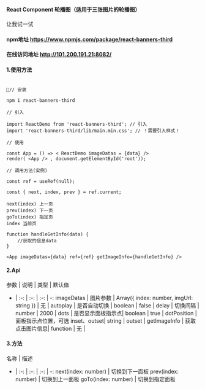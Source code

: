 #### React Component 轮播图（适用于三张图片的轮播图）
让我试一试
#### npm地址 https://www.npmjs.com/package/react-banners-third

#### 在线访问地址  http://101.200.191.21:8082/

#### 1.使用方法
````

// 安装

npm i react-banners-third

// 引入

import ReactDemo from 'react-banners-third'; // 引入
import 'react-banners-third/lib/main.min.css'; // ！需要引入样式！

// 使用

const App = () => < ReactDemo imageDatas = {data} />
render( <App /> , document.getElementById('root'));

// 调用方法(实例)

const ref = useRef(null);

const { next, index, prev } = ref.current;

next(index) 上一页
prev(index) 下一页
goTo(index) 指定页
index 当前页

function handleGetInfo(data) {
    //获取的信息data
}

<App imageDatas={data} ref={ref} getImageInfo={handleGetInfo} />

````

#### 2.Api

参数 | 说明 | 类型 | 默认值 
- | :-: | :-: | :-: | -:
imageDatas | 图片参数 | Array({ index: number, imgUrl: string }) | 无 |
autoplay | 是否自动切换 | boolean | false |
delay | 切换间隔 | number | 2000 |
dots | 是否显示面板指示点| boolean | true |
dotPosition | 面板指示点位置，可选 inset、outset| string | outset |
getImageInfo | 获取点击图片信息| function | 无 |

#### 3.方法

名称 | 描述 
- | :-: | :-: | :-: | -:
next(index: number) | 切换到下一面板
prev(index: number) | 切换到上一面板
goTo(index: number) | 切换到指定面板
